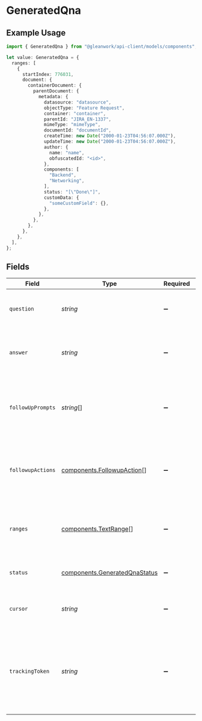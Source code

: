 # GeneratedQna

## Example Usage

```typescript
import { GeneratedQna } from "@gleanwork/api-client/models/components";

let value: GeneratedQna = {
  ranges: [
    {
      startIndex: 776031,
      document: {
        containerDocument: {
          parentDocument: {
            metadata: {
              datasource: "datasource",
              objectType: "Feature Request",
              container: "container",
              parentId: "JIRA_EN-1337",
              mimeType: "mimeType",
              documentId: "documentId",
              createTime: new Date("2000-01-23T04:56:07.000Z"),
              updateTime: new Date("2000-01-23T04:56:07.000Z"),
              author: {
                name: "name",
                obfuscatedId: "<id>",
              },
              components: [
                "Backend",
                "Networking",
              ],
              status: "[\"Done\"]",
              customData: {
                "someCustomField": {},
              },
            },
          },
        },
      },
    },
  ],
};
```

## Fields

| Field                                                                                                                | Type                                                                                                                 | Required                                                                                                             | Description                                                                                                          |
| -------------------------------------------------------------------------------------------------------------------- | -------------------------------------------------------------------------------------------------------------------- | -------------------------------------------------------------------------------------------------------------------- | -------------------------------------------------------------------------------------------------------------------- |
| `question`                                                                                                           | *string*                                                                                                             | :heavy_minus_sign:                                                                                                   | Search query rephrased into a question.                                                                              |
| `answer`                                                                                                             | *string*                                                                                                             | :heavy_minus_sign:                                                                                                   | Answer generated for the given query or the generated question.                                                      |
| `followUpPrompts`                                                                                                    | *string*[]                                                                                                           | :heavy_minus_sign:                                                                                                   | List of all follow-up prompts generated for the given query or the generated question.                               |
| `followupActions`                                                                                                    | [components.FollowupAction](../../models/components/followupaction.md)[]                                             | :heavy_minus_sign:                                                                                                   | List of follow-up actions generated for the given query or the generated question.                                   |
| `ranges`                                                                                                             | [components.TextRange](../../models/components/textrange.md)[]                                                       | :heavy_minus_sign:                                                                                                   | Answer subsections to mark with special formatting (citations, bolding etc)                                          |
| `status`                                                                                                             | [components.GeneratedQnaStatus](../../models/components/generatedqnastatus.md)                                       | :heavy_minus_sign:                                                                                                   | Status of backend generating the answer                                                                              |
| `cursor`                                                                                                             | *string*                                                                                                             | :heavy_minus_sign:                                                                                                   | An opaque cursor representing the search request                                                                     |
| `trackingToken`                                                                                                      | *string*                                                                                                             | :heavy_minus_sign:                                                                                                   | An opaque token that represents this particular result in this particular query. To be used for /feedback reporting. |